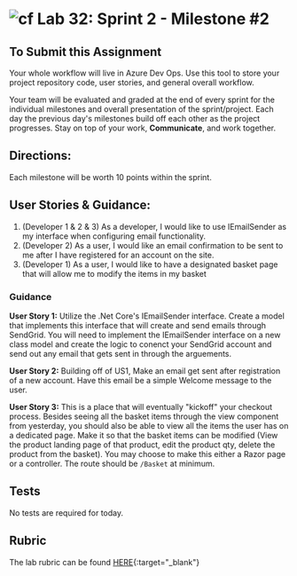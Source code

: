 ![cf](http://i.imgur.com/7v5ASc8.png) Lab 32: Sprint 2 - Milestone #2
=====================================

## To Submit this Assignment
Your whole workflow will live in Azure Dev Ops. Use this tool to store your project repository code, user stories, and general overall workflow. 

Your team will be evaluated and graded at the end of every sprint for the individual milestones and overall presentation of the sprint/project. Each day the previous day's milestones build off each other as the project progresses. Stay on top of your work, **Communicate**, and work together.


## Directions:

Each milestone will be worth 10 points within the sprint. 
 


## User Stories & Guidance:

1. (Developer 1 & 2 & 3) As a developer, I would like to use IEmailSender as my interface when configuring email functionality. 
2. (Developer 2) As a user, I would like an email confirmation to be sent to me after I have registered for an account on the site.
3. (Developer 1) As a user, I would like to have a designated basket page that will allow me to modify the items in my basket


### Guidance

**User Story 1:** Utilize the .Net Core's IEmailSender interface. 
Create a model that implements this interface that will create and send emails 
through SendGrid. You will need to implement the IEmailSender interface on a new 
class model and create the logic to conenct your SendGrid account and send out any
email that gets sent in  through the arguements. 

**User Story 2:** Building off of US1, Make an email get sent after 
registration of a new account. Have this email be a simple Welcome message to the user. 

**User Story 3:** This is a place that will eventually "kickoff" your 
checkout process. Besides seeing all the basket items through the view component 
from yesterday, you should also be able to view all the items the user has on a 
dedicated page. Make it so that the basket items can be modified (View the product 
landing page of that product, edit the product qty, delete the product from the 
basket). You may choose to make this either a Razor page or a controller. The route should
be `/Basket` at minimum. 



## Tests

No tests are required for today. 


## Rubric

The lab rubric can be found [HERE](../Resources/rubric){:target="_blank"} 
